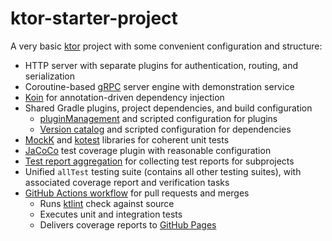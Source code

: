 # ktor-starter-project

A very basic [ktor] project with some convenient configuration and structure:

- HTTP server with separate plugins for authentication, routing, and
  serialization
- Coroutine-based [gRPC] server engine with demonstration service
- [Koin] for annotation-driven dependency injection
- Shared Gradle plugins, project dependencies, and build configuration
  - [pluginManagement] and scripted configuration for plugins
  - [Version catalog] and scripted configuration for dependencies
- [MockK] and [kotest] libraries for coherent unit tests
- [JaCoCo] test coverage plugin with reasonable configuration
- [Test report aggregation] for collecting test reports for subprojects
- Unified `allTest` testing suite (contains all other testing suites), with
  associated coverage report and verification tasks
- [GitHub Actions workflow] for pull requests and merges
  - Runs [ktlint] check against source
  - Executes unit and integration tests
  - Delivers coverage reports to [GitHub Pages]


[ktor]: https://ktor.io
[gRPC]: https://grpc.io
[Koin]: https://insert-koin.io
[pluginManagement]: https://docs.gradle.org/current/userguide/plugins.html#sec:plugin_management
[Version catalog]: https://docs.gradle.org/current/userguide/platforms.html#sub:version-catalog
[MockK]: https://mock.io
[kotest]: https://kotest.io
[JaCoCo]: https://www.jacoco.org/jacoco
[Test report aggregation]: https://docs.gradle.org/current/userguide/test_report_aggregation_plugin.html
[GitHub Actions workflow]: https://docs.github.com/en/actions/using-workflows/about-workflows
[ktlint]: https://ktlint.github.io
[GitHub Pages]: https://pages.github.com

